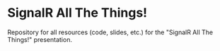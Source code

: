 SignalR All The Things!
===================

Repository for all resources (code, slides, etc.) for the "SignalR All The Things!" presentation.
